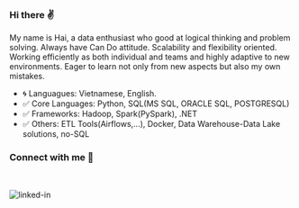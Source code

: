 ### Hi there :v:

My name is Hai, a data enthusiast who good at logical thinking and problem solving. Always have Can Do attitude. Scalability and flexibility oriented. Working efficiently as both individual and teams and highly adaptive to new environments. Eager to learn not only from new aspects but also my own mistakes.


  - :cyclone: Languagues: Vietnamese, English.
  - :white_check_mark: Core Languages: Python, SQL(MS SQL, ORACLE SQL, POSTGRESQL)
  - :white_check_mark: Frameworks: Hadoop, Spark(PySpark), .NET
  - :white_check_mark: Others: ETL Tools(Airflows,...), Docker, Data Warehouse-Data Lake solutions, no-SQL
  
  
  
### Connect with me :speech_balloon:
<br>

[<img align="left" alt="linked-in" src="https://img.shields.io/badge/linkedin-%230077B5.svg?&style=for-the-badge&logo=linkedin&logoColor=white" />](https://www.linkedin.com/in/vuthanhhai2302/)
<br>
<!--
**thanhHai2302/thanhHai2302** is a ✨ _special_ ✨ repository because its `README.md` (this file) appears on your GitHub profile.

Here are some ideas to get you started:

- 🔭 I’m currently working on ...
- 🌱 I’m currently learning ...
- 👯 I’m looking to collaborate on ...
- 🤔 I’m looking for help with ...
- 💬 Ask me about ...
- 📫 How to reach me: ...
- 😄 Pronouns: ...
- ⚡ Fun fact: ...
-->
